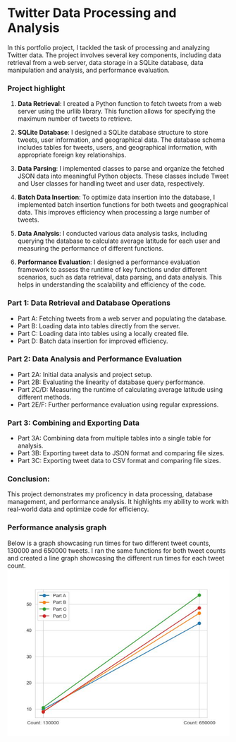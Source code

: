 
# Twitter Data Processing and Analysis
In this portfolio project, I tackled the task of processing and analyzing Twitter data. The project involves several key components, including data retrieval from a web server, data storage in a SQLite database, data manipulation and analysis, and performance evaluation.


### Project highlight 
1. **Data Retrieval**: I created a Python function to fetch tweets from a web server using the urllib library. This function allows for specifying the maximum number of tweets to retrieve.

2. **SQLite Database**: I designed a SQLite database structure to store tweets, user information, and geographical data. The database schema includes tables for tweets, users, and geographical information, with appropriate foreign key relationships.

3. **Data Parsing**: I implemented classes to parse and organize the fetched JSON data into meaningful Python objects. These classes include Tweet and User classes for handling tweet and user data, respectively.

4. **Batch Data Insertion**: To optimize data insertion into the database, I implemented batch insertion functions for both tweets and geographical data. This improves efficiency when processing a large number of tweets.

5. **Data Analysis**: I conducted various data analysis tasks, including querying the database to calculate average latitude for each user and measuring the performance of different functions.

6. **Performance Evaluation**: I designed a performance evaluation framework to assess the runtime of key functions under different scenarios, such as data retrieval, data parsing, and data analysis. This helps in understanding the scalability and efficiency of the code.

### Part 1: Data Retrieval and Database Operations
* Part A: Fetching tweets from a web server and populating the database.
* Part B: Loading data into tables directly from the server.
* Part C: Loading data into tables using a locally created file.
* Part D: Batch data insertion for improved efficiency.

### Part 2: Data Analysis and Performance Evaluation
* Part 2A: Initial data analysis and project setup.
* Part 2B: Evaluating the linearity of database query performance.
* Part 2C/D: Measuring the runtime of calculating average latitude using different methods.
* Part 2E/F: Further performance evaluation using regular expressions.

### Part 3: Combining and Exporting Data
* Part 3A: Combining data from multiple tables into a single table for analysis.
* Part 3B: Exporting tweet data to JSON format and comparing file sizes.
* Part 3C: Exporting tweet data to CSV format and comparing file sizes.

### Conclusion:
This project demonstrates my proficency in data processing, database management, and performance analysis. It highlights my ability to work with real-world data and optimize code for efficiency.

### Performance analysis graph
Below is a graph showcasing run times for two different tweet counts, 130000 and 650000 tweets. I ran the same functions for both tweet counts and created a line graph showcasing the different run times for each tweet count.
![A graph showcasing different runtimes for different tweets](https://github.com/Jenish201/Twitter_data_processing_analysis/blob/main/performance_analysis.jpg)
